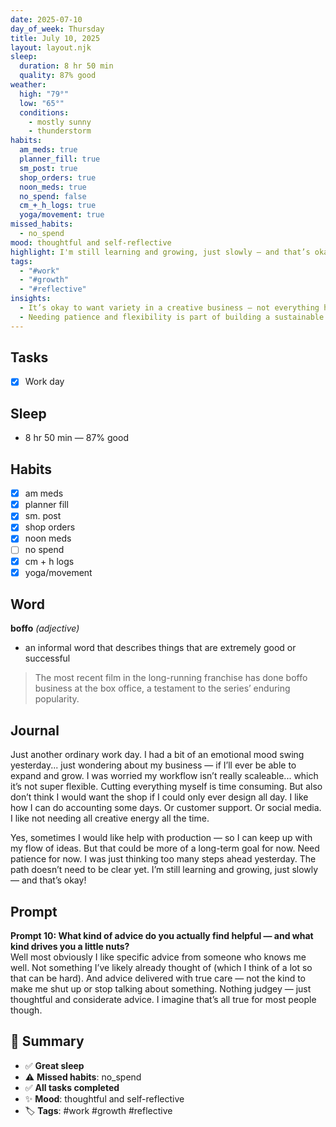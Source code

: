 ```yaml
---
date: 2025-07-10
day_of_week: Thursday
title: July 10, 2025
layout: layout.njk
sleep:
  duration: 8 hr 50 min
  quality: 87% good
weather:
  high: "79°"
  low: "65°"
  conditions:
    - mostly sunny
    - thunderstorm
habits:
  am_meds: true
  planner_fill: true
  sm_post: true
  shop_orders: true
  noon_meds: true
  no_spend: false
  cm_+_h_logs: true
  yoga/movement: true
missed_habits:
  - no_spend
mood: thoughtful and self-reflective
highlight: I'm still learning and growing, just slowly — and that’s okay!
tags:
  - "#work"
  - "#growth"
  - "#reflective"
insights:
  - It’s okay to want variety in a creative business — not everything has to revolve around design alone.
  - Needing patience and flexibility is part of building a sustainable workflow.
---
```


## Tasks
- [x] Work day  

## Sleep
- 8 hr 50 min — 87% good

## Habits
- [x] am meds  
- [x] planner fill  
- [x] sm. post  
- [x] shop orders  
- [x] noon meds  
- [ ] no spend  
- [x] cm + h logs  
- [x] yoga/movement  

## Word
**boffo** *(adjective)*  
- an informal word that describes things that are extremely good or successful  
> The most recent film in the long-running franchise has done boffo business at the box office, a testament to the series’ enduring popularity.

## Journal
Just another ordinary work day. I had a bit of an emotional mood swing yesterday... just wondering about my business — if I’ll ever be able to expand and grow. I was worried my workflow isn’t really scaleable... which it’s not super flexible. Cutting everything myself is time consuming. But also don’t think I would want the shop if I could only ever design all day. I like how I can do accounting some days. Or customer support. Or social media. I like not needing all creative energy all the time. 

Yes, sometimes I would like help with production — so I can keep up with my flow of ideas. But that could be more of a long-term goal for now. Need patience for now. I was just thinking too many steps ahead yesterday. The path doesn’t need to be clear yet. I’m still learning and growing, just slowly — and that’s okay!

## Prompt
**Prompt 10: What kind of advice do you actually find helpful — and what kind drives you a little nuts?**  
Well most obviously I like specific advice from someone who knows me well. Not something I’ve likely already thought of (which I think of a lot so that can be hard). And advice delivered with true care — not the kind to make me shut up or stop talking about something. Nothing judgey — just thoughtful and considerate advice. I imagine that’s all true for most people though.

## 📌 Summary
- ✅ **Great sleep**
- ⚠️ **Missed habits**: no_spend
- ✅ **All tasks completed**
- ✨ **Mood**: thoughtful and self-reflective
- 🏷️ **Tags**: #work #growth #reflective